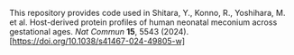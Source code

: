This repository provides code used in Shitara, Y., Konno, R., Yoshihara, M. et al. Host-derived protein profiles of human neonatal meconium across gestational ages. <i>Nat Commun</i> <B>15</B>, 5543 (2024). [https://doi.org/10.1038/s41467-024-49805-w]
        
        
        
        
        
        
        
        
        
        
        
        
        
        
        
        
        
        
        
        
        
        
        
        
        
        
